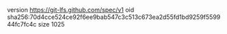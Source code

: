 version https://git-lfs.github.com/spec/v1
oid sha256:70d4cce524ce92f6ee9bab547c3c513c673ea2d55fd1bd9259f559944fc7fc4c
size 1025
